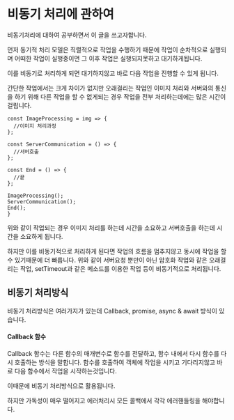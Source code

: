 # 비동기 처리에 관하여

비동기처리에 대하여 공부하면서 이 글을 쓰고자합니다.

먼저 동기적 처리 모델은 직렬적으로 작업을 수행하기 때문에 작업이 순차적으로 실행되며
어떠한 작업이 실행중이면 그 이후 작업은 실행되지못하고 대기하게됩니다.

이를 비동기로 처리하게 되면 대기하지않고 바로 다음 작업을 진행할 수 있게 됩니다.

간단한 작업에서는 크게 차이가 없지만 오래걸리는 작업인 이미지 처리와 서버와의 통신을 하기 위해
다른 작업을 할 수 없게되는 경우 작업을 전부 처리하는데에는 많은 시간이 걸립니다.

```
const ImageProcessing = img => {
  //이미지 처리과정
};

const ServerCommunication = () => {
  //서버호출
};

const End = () => {
  //끝
};

ImageProcessing();
ServerCommunication();
End();
}
```

위와 같이 작업되는 경우 이미지 처리를 하는데 시간을 소요하고 서버호출을 하는데 시간을 소요하게 됩니다.

하지만 이를 비동기적으로 처리하게 된다면 작업의 흐름을 멈추지않고 동시에 작업을 할 수 있기때문에 더 빠릅니다.
위와 같이 서버요청 뿐만이 아닌 암호화 작업와 같은 오래걸리는 작업, setTimeout과 같은 메소드를 이용한 작업 등이 비동기적으로 처리됩니다.

## 비동기 처리방식

비동기 처리방식은 여러가지가 있는데 Callback, promise, async & await 방식이 있습니다.

#### Callback 함수

Callback 함수는 다른 함수의 매개변수로 함수를 전달하고, 함수 내에서 다시 함수를 다시 호출하는 방식을 말합니다.
함수를 호출하여 객체에 작업을 시키고 기다리지않고 바로 다음 함수에서 작업을 시작하는것입니다.

이때문에 비동기 처리방식으로 활용됩니다.

하지만 가독성이 매우 떨어지고 에러처리시 모든 콜백에서 각각 에러핸들링을 해야합니다.
